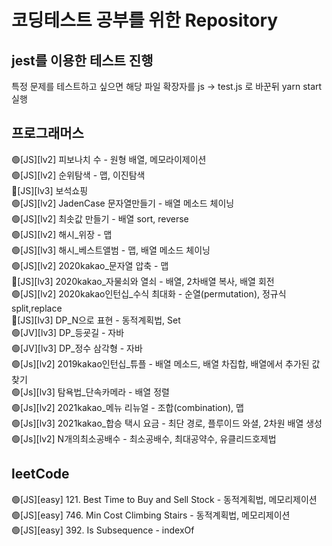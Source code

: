 # 코딩테스트 공부를 위한 Repository

## jest를 이용한 테스트 진행

특정 문제를 테스트하고 싶으면 해당 파일 확장자를 js -> test.js 로 바꾼뒤 yarn start 실행

## 프로그래머스

🟢[JS][lv2] 피보나치 수 - 원형 배열, 메모라이제이션  
🟢[JS][lv2] 순위탐색 - 맵, 이진탐색  
🔴[JS][lv3] 보석쇼핑  
🟢[JS][lv2] JadenCase 문자열만들기 - 배열 메소드 체이닝  
🟢[JS][lv2] 최솟값 만들기 - 배열 sort, reverse  
🟢[JS][lv2] 해시\_위장 - 맵  
🟢[JS][lv3] 해시\_베스트앨범 - 맵, 배열 메소드 체이닝  
🟢[JS][lv2] 2020kakao\_문자열 압축 - 맵  
🔴[JS][lv3] 2020kakao\_자물쇠와 열쇠 - 배열, 2차배열 복사, 배열 회전  
🟢[JS][lv2] 2020kakao인턴십\_수식 최대화 - 순열(permutation), 정규식 split,replace  
🔴[JS][lv3] DP_N으로 표현 - 동적계획법, Set  
🟢[JV][lv3] DP\_등굣길 - 자바  
🟢[JV][lv3] DP\_정수 삼각형 - 자바  
🟢[Js][lv2] 2019kakao인턴십\_튜플 - 배열 메소드, 배열 차집합, 배열에서 추가된 값 찾기  
🟢[Js][lv3] 탐욕법\_단속카메라 - 배열 정렬  
🟢[Js][lv2] 2021kakao\_메뉴 리뉴얼 - 조합(combination), 맵  
🟢[Js][lv3] 2021kakao\_합승 택시 요금 - 최단 경로, 플루이드 와셜, 2차원 배열 생성  
🟢[Js][lv2] N개의최소공배수 - 최소공배수, 최대공약수, 유클리드호제법

## leetCode

🟢[JS][easy] 121. Best Time to Buy and Sell Stock - 동적계획법, 메모리제이션  
🟢[JS][easy] 746. Min Cost Climbing Stairs - 동적계획법, 메모리제이션  
🟢[JS][easy] 392. Is Subsequence - indexOf
